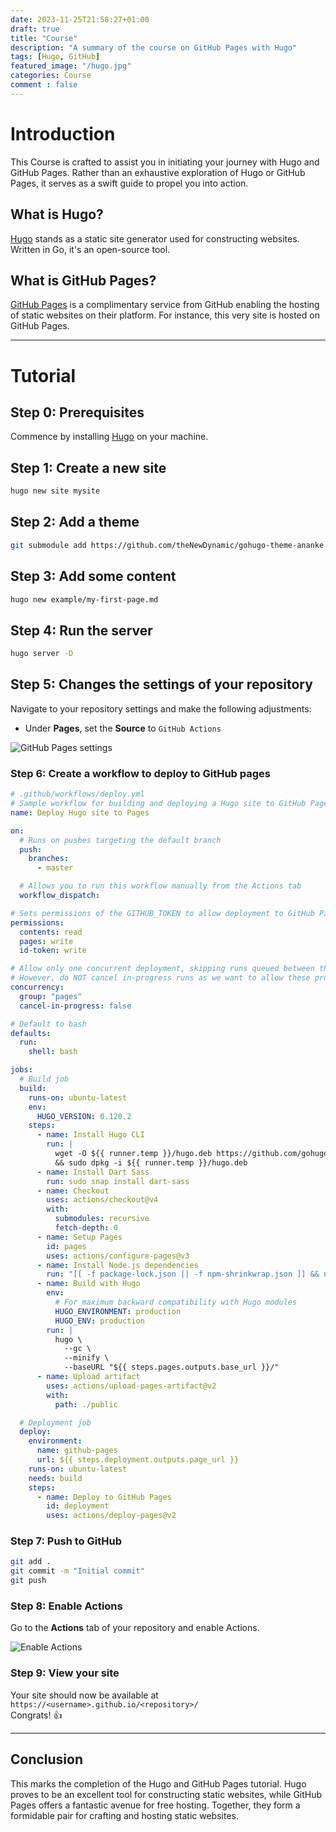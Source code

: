```yaml
---
date: 2023-11-25T21:58:27+01:00
draft: true
title: "Course"
description: "A summary of the course on GitHub Pages with Hugo"
tags: [Hugo, GitHub]
featured_image: "/hugo.jpg"
categories: Course
comment : false
---
```


# Introduction

This Course is crafted to assist you in initiating your journey with Hugo and GitHub Pages. Rather than an exhaustive exploration of Hugo or GitHub Pages, it serves as a swift guide to propel you into action.

## What is Hugo?

[Hugo](https://gohugo.io/) stands as a static site generator used for constructing websites. Written in Go, it's an open-source tool.

## What is GitHub Pages?

[GitHub Pages](https://pages.github.com/) is a complimentary service from GitHub enabling the hosting of static websites on their platform. For instance, this very site is hosted on GitHub Pages.

---

# Tutorial

## Step 0: Prerequisites

Commence by installing [Hugo](https://gohugo.io/getting-started/installing/) on your machine.

## Step 1: Create a new site

```bash
hugo new site mysite
```
## Step 2: Add a theme

```bash
git submodule add https://github.com/theNewDynamic/gohugo-theme-ananke.git
```

## Step 3: Add some content

```bash
hugo new example/my-first-page.md
```

## Step 4: Run the server

```bash
hugo server -D
```

## Step 5: Changes the settings of your repository

Navigate to your repository settings and make the following adjustments:

- Under **Pages**, set the **Source** to `GitHub Actions`

![GitHub Pages settings](https://gohugo.io/hosting-and-deployment/hosting-on-github/gh-pages-2.png)

### Step 6: Create a workflow to deploy to GitHub pages

```yaml
# .github/workflows/deploy.yml
# Sample workflow for building and deploying a Hugo site to GitHub Pages
name: Deploy Hugo site to Pages

on:
  # Runs on pushes targeting the default branch
  push:
    branches:
      - master

  # Allows you to run this workflow manually from the Actions tab
  workflow_dispatch:

# Sets permissions of the GITHUB_TOKEN to allow deployment to GitHub Pages
permissions:
  contents: read
  pages: write
  id-token: write

# Allow only one concurrent deployment, skipping runs queued between the run in-progress and latest queued.
# However, do NOT cancel in-progress runs as we want to allow these production deployments to complete.
concurrency:
  group: "pages"
  cancel-in-progress: false

# Default to bash
defaults:
  run:
    shell: bash

jobs:
  # Build job
  build:
    runs-on: ubuntu-latest
    env:
      HUGO_VERSION: 0.120.2
    steps:
      - name: Install Hugo CLI
        run: |
          wget -O ${{ runner.temp }}/hugo.deb https://github.com/gohugoio/hugo/releases/download/v${HUGO_VERSION}/hugo_extended_${HUGO_VERSION}_linux-amd64.deb \
          && sudo dpkg -i ${{ runner.temp }}/hugo.deb
      - name: Install Dart Sass
        run: sudo snap install dart-sass
      - name: Checkout
        uses: actions/checkout@v4
        with:
          submodules: recursive
          fetch-depth: 0
      - name: Setup Pages
        id: pages
        uses: actions/configure-pages@v3
      - name: Install Node.js dependencies
        run: "[[ -f package-lock.json || -f npm-shrinkwrap.json ]] && npm ci || true"
      - name: Build with Hugo
        env:
          # For maximum backward compatibility with Hugo modules
          HUGO_ENVIRONMENT: production
          HUGO_ENV: production
        run: |
          hugo \
            --gc \
            --minify \
            --baseURL "${{ steps.pages.outputs.base_url }}/"
      - name: Upload artifact
        uses: actions/upload-pages-artifact@v2
        with:
          path: ./public

  # Deployment job
  deploy:
    environment:
      name: github-pages
      url: ${{ steps.deployment.outputs.page_url }}
    runs-on: ubuntu-latest
    needs: build
    steps:
      - name: Deploy to GitHub Pages
        id: deployment
        uses: actions/deploy-pages@v2


```

### Step 7: Push to GitHub

```bash
git add .
git commit -m "Initial commit"
git push
```

### Step 8: Enable Actions

Go to the **Actions** tab of your repository and enable Actions.

![Enable Actions](https://gohugo.io/hosting-and-deployment/hosting-on-github/gh-pages-3.png)

### Step 9: View your site

Your site should now be available at `https://<username>.github.io/<repository>/`  
Congrats! 👍

---

## Conclusion

This marks the completion of the Hugo and GitHub Pages tutorial. Hugo proves to be an excellent tool for constructing static websites, while GitHub Pages offers a fantastic avenue for free hosting. Together, they form a formidable pair for crafting and hosting static websites.